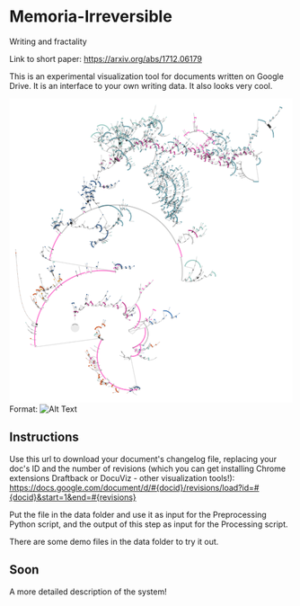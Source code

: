 # Memoria-Irreversible
Writing and fractality

Link to short paper:
https://arxiv.org/abs/1712.06179

This is an experimental visualization tool for documents written on Google Drive. It is an interface to your own writing data. It also looks very cool.

![A document's evolution](/images/41.png)
Format: ![Alt Text](url)

## Instructions
Use this url to download your document's changelog file, replacing your doc's ID and the number of revisions (which you can get installing Chrome extensions Draftback or DocuViz - other visualization tools!):
https://docs.google.com/document/d/#{docid}/revisions/load?id=#{docid}&start=1&end=#{revisions}

Put the file in the data folder and use it as input for the Preprocessing Python script, and the output of this step as input for the Processing script.

There are some demo files in the data folder to try it out.

## Soon
A more detailed description of the system!